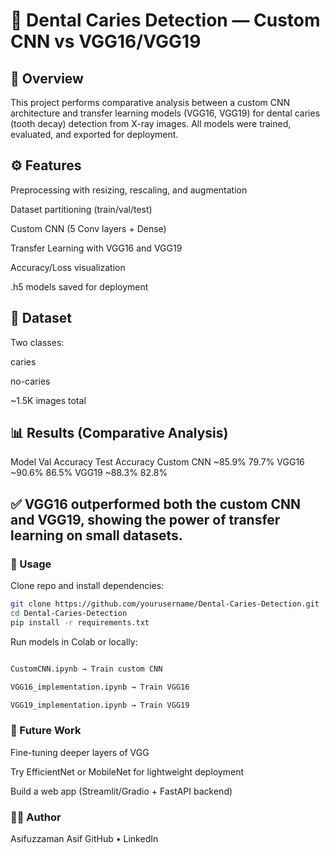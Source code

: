 # 🦷 Dental Caries Detection — Custom CNN vs VGG16/VGG19
## 📌 Overview

This project performs comparative analysis between a custom CNN architecture and transfer learning models (VGG16, VGG19) for dental caries (tooth decay) detection from X-ray images.
All models were trained, evaluated, and exported for deployment.

## ⚙️ Features

Preprocessing with resizing, rescaling, and augmentation

Dataset partitioning (train/val/test)

Custom CNN (5 Conv layers + Dense)

Transfer Learning with VGG16 and VGG19

Accuracy/Loss visualization

.h5 models saved for deployment

 ## 📂 Dataset

Two classes:

caries

no-caries

~1.5K images total

## 📊 Results (Comparative Analysis)
Model	Val Accuracy	Test Accuracy
Custom CNN	~85.9%	79.7%
VGG16	~90.6%	86.5%
VGG19	~88.3%	82.8%

## ✅ VGG16 outperformed both the custom CNN and VGG19, showing the power of transfer learning on small datasets.

### 🚀 Usage

Clone repo and install dependencies:
```bash
git clone https://github.com/yourusername/Dental-Caries-Detection.git
cd Dental-Caries-Detection
pip install -r requirements.txt
```


Run models in Colab or locally:
```bash

CustomCNN.ipynb → Train custom CNN

VGG16_implementation.ipynb → Train VGG16

VGG19_implementation.ipynb → Train VGG19
``` 
### 🔮 Future Work

Fine-tuning deeper layers of VGG

Try EfficientNet or MobileNet for lightweight deployment

Build a web app (Streamlit/Gradio + FastAPI backend)

### 👨‍💻 Author

Asifuzzaman Asif
GitHub
 • LinkedIn
